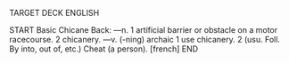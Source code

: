 TARGET DECK
ENGLISH

START
Basic
Chicane
Back: —n. 1 artificial barrier or obstacle on a motor racecourse. 2 chicanery. —v. (-ning) archaic 1 use chicanery. 2 (usu. Foll. By into, out of, etc.) Cheat (a person). [french]
END
